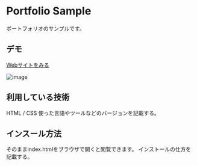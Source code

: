 Portfolio Sample
====

ポートフォリオのサンプルです。

## デモ
[Webサイトをみる](https://techis-portfolio-sample-jp.herokuapp.com/)

![image](https://user-images.githubusercontent.com/84893274/125032655-407e4f00-e0c9-11eb-836d-d36dfc2de584.png)


## 利用している技術
HTML / CSS
使った言語やツールなどのバージョンを記載する。

## インスール方法
そのままindex.htmlをブラウザで開くと閲覧できます。
インストールの仕方を記載する。
